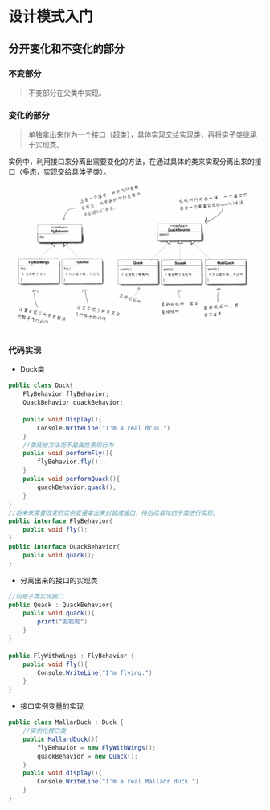 # 设计模式入门

## 分开变化和不变化的部分

### 不变部分

>  不变部分在父类中实现。

### 变化的部分

> 单独拿出来作为一个接口（超类），具体实现交给实现类，再将实子类继承于实现类。

实例中，利用接口来分离出需要变化的方法，在通过具体的类来实现分离出来的接口（多态，实现交给具体子类）。

![实现鸭子的行为的超类（接口）](images/实现鸭子的行为.png)

### 代码实现

* Duck类

```csharp
public class Duck{
    FlyBehavior flyBehavior;
    QuackBehavior quackBehavior;
    
    public void Display(){
        Console.WriteLine("I'm a real dcuk.")
    }
    //委托给方法而不是属性表现行为
    public void performFly(){
        flyBehavior.fly();
    }
    public void performQuack(){
        quackBehavior.quack();
    }
}
//将未来需要改变的实例变量拿出来封装成接口，待后续具体的子类进行实现。
public interface FlyBehavior{
    public void fly();
}
public interface QuackBehavior{
    public void quack();
}
```

* 分离出来的接口的实现类

```csharp
//利用子类实现接口
public Quack : QuackBehavior{
    public void quack(){
        print("呱呱呱")
    }
}

public FlyWithWings : FlyBehavior {
    public void fly(){
        Console.WriteLine("I'm flying.")
    }
}
```

* 接口实例变量的实现

```csharp
public class MallarDuck : Duck {
    //实例化接口类
    public MallardDuck(){
        flyBehavior = new FlyWithWings();
        quackBehavior = new Quack();
    }
    public void display(){
        Console.WriteLine("I'm a real Malladr duck.")
    }
}
```

